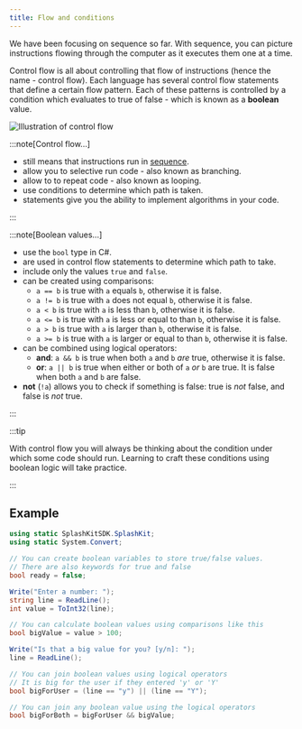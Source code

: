 ```yaml
---
title: Flow and conditions
---
```


We have been focusing on sequence so far. With sequence, you can picture instructions flowing through the computer as it executes them one at a time.

Control flow is all about controlling that flow of instructions (hence the name - control flow). Each language has several control flow statements that define a certain flow pattern. Each of these patterns is controlled by a condition which evaluates to true of false - which is known as a **boolean** value.

![Illustration of control flow](./images/control-of-flow.png)

:::note[Control flow...]

- still means that instructions run in [sequence](/book/part-1-instructions/1-sequence-and-data/2-trailside/01-sequence).
- allow you to selective run code - also known as branching.
- allow to to repeat code - also known as looping.
- use conditions to determine which path is taken.
- statements give you the ability to implement algorithms in your code.

:::

:::note[Boolean values...]

- use the `bool` type in C#.
- are used in control flow statements to determine which path to take.
- include only the values `true` and `false`.
- can be created using comparisons:
  - `a == b` is true with `a` equals `b`, otherwise it is false.
  - `a != b` is true with `a` does not equal `b`, otherwise it is false.
  - `a < b` is true with `a` is less than `b`, otherwise it is false.
  - `a <= b` is true with `a` is less or equal to than `b`, otherwise it is false.
  - `a > b` is true with `a` is larger than `b`, otherwise it is false.
  - `a >= b` is true with `a` is larger or equal to than `b`, otherwise it is false.
- can be combined using logical operators:
  - **and**: `a && b` is true when both `a` and `b` *are* true, otherwise it is false.
  - **or**: `a || b` is true when either or both of `a` *or* `b` are true. It is false when both `a` and `b` are false.
- **not** (`!a`) allows you to check if something is false: true is *not* false, and false is *not* true.

:::

:::tip

With control flow you will always be thinking about the condition under which some code should run. Learning to craft these conditions using boolean logic will take practice.

:::

## Example

```cs
using static SplashKitSDK.SplashKit;
using static System.Convert;

// You can create boolean variables to store true/false values.
// There are also keywords for true and false
bool ready = false;

Write("Enter a number: ");
string line = ReadLine();
int value = ToInt32(line);

// You can calculate boolean values using comparisons like this
bool bigValue = value > 100;

Write("Is that a big value for you? [y/n]: ");
line = ReadLine();

// You can join boolean values using logical operators
// It is big for the user if they entered 'y' or 'Y'
bool bigForUser = (line == "y") || (line == "Y");

// You can join any boolean value using the logical operators
bool bigForBoth = bigForUser && bigValue;
```
